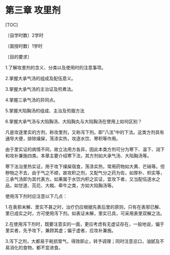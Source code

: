 # 第三章  攻里剂

[TOC]

〔自学时数〕2学时

〔面授时数〕1学时

〔目的要求〕

1.了解攻里剂的含义、分类以及使用时的注意事项。

2.掌握大承气汤的组成及配伍意义。

3.掌握大承气汤的主治证及煎煮法。

4.掌握三承气汤的异同点。

5.掌握大陷胸汤的组成、主治及煎服方法

6.掌握大承气汤与大陷胸汤、大陷胸丸与大陷胸汤在使用上如何区别？

凡是攻逐里实的方剂，称攻里剂，又称泻下剂。即“八法”中的下法。这类方剂具有通导大便，排除燥屎，荡涤实热，攻逐水饮、寒积等作用。

由于里实证的病情不同，故立法用方各异，因此本类方剂可分为寒下、温下、润下和攻补兼施四类。本章主要介绍寒下法，其方剂如大承气汤、大陷胸汤等。

寒下法治里热实证，用于攻下燥屎宿食，荡涤实热，常用药物如大黄、芒硝等。但秽物之不去，由于气之不顺，故攻积之剂，又配气分之药为佐，如厚朴、枳实等，三承气汤即为其代表方。如果属于水饮内积之实证，宜攻下者，又当配伍逐水之品，如甘遂、芫花、大戟、牵牛之类，方如大陷胸汤等。

使用泻下剂时应注意以下几点：

1.在表邪未解、里实不甚之时，治疗仍应根据先表后里的原则，只有在表邪已解、里已成实之时，方可使用泻下剂。如表证未解，里实已具，可采用表里双解之法。

2.在使用泻下剂时，既要注意实的一面，更应考虑有无虚证存在，一般地说，偏于里实者，先予攻下，兼顾其虚；偏于虚者，应攻补兼施。

3.泻下之剂，大都易于耗损胃气，得效即止，转予调理；同时注意忌口，油腻及不易消化的食物，都不宜进食。
